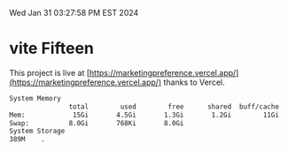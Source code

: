 Wed Jan 31 03:27:58 PM EST 2024

# vite Fifteen


This project is live at [https://marketingpreference.vercel.app/](https://marketingpreference.vercel.app/) thanks to Vercel.

```bash
System Memory
               total        used        free      shared  buff/cache   available
Mem:            15Gi       4.5Gi       1.3Gi       1.2Gi        11Gi        10Gi
Swap:          8.0Gi       768Ki       8.0Gi
System Storage
389M	.
```
```bash
